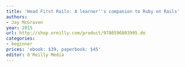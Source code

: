 ```yaml
---
title: 'Head First Rails: A learner''s companion to Ruby on Rails'
authors:
- Jay McGraven
year: 2015
url: http://shop.oreilly.com/product/9780596803995.do
categories:
- beginner
prices: 'ebook: $39, paperbook: $45'
editor: O'Reilly Media
---
```

